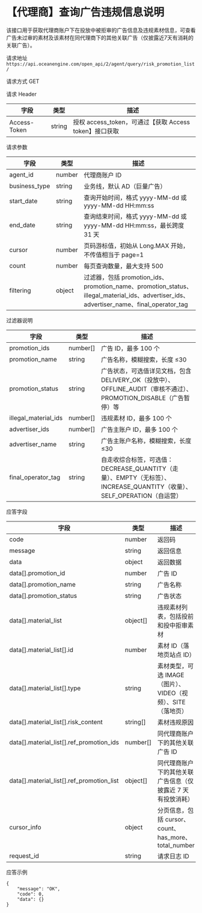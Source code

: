 # 【代理商】查询广告违规信息说明

该接口用于获取代理商账户下在投放中被拒审的广告信息及违规素材信息，可查看广告未过审的素材及该素材在同代理商下的其他关联广告（仅披露近7天有消耗的关联广告）。

请求地址
 `https://api.oceanengine.com/open_api/2/agent/query/risk_promotion_list/`

请求方式
 GET

请求 Header

| 字段         | 类型   | 描述                                                   |
| ------------ | ------ | ------------------------------------------------------ |
| Access-Token | string | 授权 access_token，可通过【获取 Access token】接口获取 |

请求参数

| 字段          | 类型   | 描述                                                         |
| ------------- | ------ | ------------------------------------------------------------ |
| agent_id      | number | 代理商账户 ID                                                |
| business_type | string | 业务线，默认 AD（巨量广告）                                  |
| start_date    | string | 查询开始时间，格式 yyyy-MM-dd 或 yyyy-MM-dd HH:mm:ss         |
| end_date      | string | 查询结束时间，格式 yyyy-MM-dd 或 yyyy-MM-dd HH:mm:ss，最长跨度 31 天 |
| cursor        | number | 页码游标值，初始从 Long.MAX 开始，不传值相当于 page=1        |
| count         | number | 每页查询数量，最大支持 500                                   |
| filtering     | object | 过滤器，包括 promotion_ids、promotion_name、promotion_status、illegal_material_ids、advertiser_ids、advertiser_name、final_operator_tag |

过滤器说明

| 字段                 | 类型     | 描述                                                         |
| -------------------- | -------- | ------------------------------------------------------------ |
| promotion_ids        | number[] | 广告 ID，最多 100 个                                         |
| promotion_name       | string   | 广告名称，模糊搜索，长度 ≤30                                 |
| promotion_status     | string   | 广告状态，可选值详见文档，包含 DELIVERY_OK（投放中）、OFFLINE_AUDIT（审核不通过）、PROMOTION_DISABLE（广告暂停）等 |
| illegal_material_ids | number[] | 违规素材 ID，最多 100 个                                     |
| advertiser_ids       | number[] | 广告主账户 ID，最多 100 个                                   |
| advertiser_name      | string   | 广告主账户名称，模糊搜索，长度 ≤30                           |
| final_operator_tag   | string   | 自走收综合标签，可选值：DECREASE_QUANTITY（走量）、EMPTY（无标签）、INCREASE_QUANTITY（收量）、SELF_OPERATION（自运营） |

应答字段

| 字段                                      | 类型     | 描述                                                        |
| ----------------------------------------- | -------- | ----------------------------------------------------------- |
| code                                      | number   | 返回码                                                      |
| message                                   | string   | 返回信息                                                    |
| data                                      | object   | 返回数据                                                    |
| data[].promotion_id                       | number   | 广告 ID                                                     |
| data[].promotion_name                     | string   | 广告名称                                                    |
| data[].promotion_status                   | string   | 广告状态                                                    |
| data[].material_list                      | object[] | 违规素材列表，包括投前和投中拒审素材                        |
| data[].material_list[].id                 | number   | 素材 ID（落地页站点 ID）                                    |
| data[].material_list[].type               | string   | 素材类型，可选 IMAGE（图片）、VIDEO（视频）、SITE（落地页） |
| data[].material_list[].risk_content       | string[] | 素材违规原因                                                |
| data[].material_list[].ref_promotion_ids  | number[] | 同代理商账户下的其他关联广告 ID                             |
| data[].material_list[].ref_promotion_list | object[] | 同代理商账户下的其他关联广告信息（仅披露近 7 天有投放消耗） |
| cursor_info                               | object   | 分页信息，包括 cursor、count、has_more、total_number        |
| request_id                                | string   | 请求日志 ID                                                 |

应答示例

```
{
    "message": "OK",
    "code": 0,
    "data": {}
}
```